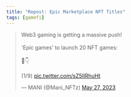 ```yaml
---
title: "Repost: Epic Marketplace NFT Titles"
tags: [gamefi]
---
```


<blockquote class="twitter-tweet"><p lang="en" dir="ltr">Web3 gaming is getting a massive push!<br><br>&#39;Epic games&#39; to launch 20 NFT games:<br><br>🧵👇<br><br>(1/9) <a href="https://t.co/sZ5IIRhuHt">pic.twitter.com/sZ5IIRhuHt</a></p>&mdash; MANI (@Mani_NFTz) <a href="https://twitter.com/Mani_NFTz/status/1662420624315396097?ref_src=twsrc%5Etfw">May 27, 2023</a></blockquote> <script async src="https://platform.twitter.com/widgets.js" charset="utf-8"></script>
